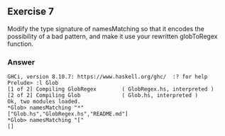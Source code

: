 ## Exercise 7
Modify the type signature of namesMatching so that it encodes the possibility of a bad pattern, and make it use your rewritten globToRegex function.

### Answer

```ghci
GHCi, version 8.10.7: https://www.haskell.org/ghc/  :? for help
Prelude> :l Glob
[1 of 2] Compiling GlobRegex        ( GlobRegex.hs, interpreted )
[2 of 2] Compiling Glob             ( Glob.hs, interpreted )
Ok, two modules loaded.
*Glob> namesMatching "*"
["Glob.hs","GlobRegex.hs","README.md"]
*Glob> namesMatching "["
[]
```